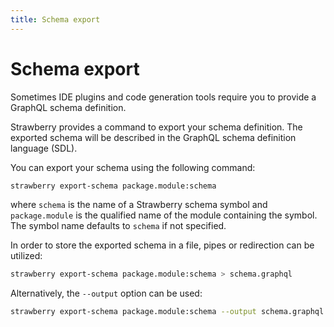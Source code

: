 ```yaml
---
title: Schema export
---
```


# Schema export

Sometimes IDE plugins and code generation tools require you to provide a GraphQL
schema definition.

Strawberry provides a command to export your schema definition. The exported
schema will be described in the GraphQL schema definition language (SDL).

You can export your schema using the following command:

```bash
strawberry export-schema package.module:schema
```

where `schema` is the name of a Strawberry schema symbol and `package.module` is
the qualified name of the module containing the symbol. The symbol name defaults
to `schema` if not specified.

In order to store the exported schema in a file, pipes or redirection can be
utilized:

```bash
strawberry export-schema package.module:schema > schema.graphql
```

Alternatively, the `--output` option can be used:

```bash
strawberry export-schema package.module:schema --output schema.graphql
```

